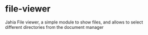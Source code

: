 file-viewer
===========

Jahia File viewer, a simple module to show files, and allows to select different directories from the document manager